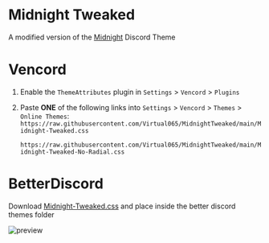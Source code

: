 [Midnight]:          https://betterdiscord.app/theme/midnight
[Midnight-Tweaked.css]: https://github.com/Virtual065/MidnightTweaked/blob/main/Midnight-Tweaked.css
[preview]: (https://media.discordapp.net/attachments/843607059294847066/1242404386009911306/image.png?ex=664db6c0&is=664c6540&hm=5646ba759df3927b5902f3a14c98b8595c1864df9e0a211fbf7e64a24c84d603&=&format=webp&quality=lossless&width=1663&height=905)

# Midnight Tweaked

A modified version of the [Midnight] Discord Theme


# Vencord
1. Enable the `ThemeAttributes` plugin in `Settings` > `Vencord` > `Plugins`

2. Paste **ONE** of the following links into `Settings` > `Vencord` > `Themes` > `Online Themes`:
   `https://raw.githubusercontent.com/Virtual065/MidnightTweaked/main/Midnight-Tweaked.css`

   `https://raw.githubusercontent.com/Virtual065/MidnightTweaked/main/Midnight-Tweaked-No-Radial.css`
   
# BetterDiscord
Download [Midnight-Tweaked.css] and place inside the better discord themes folder


![preview]